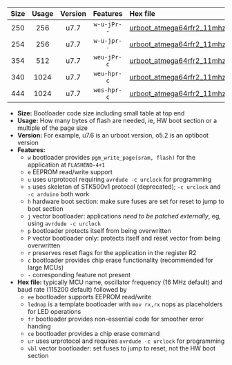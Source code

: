 |Size|Usage|Version|Features|Hex file|
|:-:|:-:|:-:|:-:|:--|
|250|256|u7.7|`w-u-jPr--`|[urboot_atmega64rfr2_11mhz0592_38400bps_lednop_ur_vbl.hex](https://raw.githubusercontent.com/stefanrueger/urboot.hex/main/mcus/atmega64rfr2/fcpu_11mhz0592/38400_bps/urboot_atmega64rfr2_11mhz0592_38400bps_lednop_ur_vbl.hex)|
|254|256|u7.7|`w-u-jpr--`|[urboot_atmega64rfr2_11mhz0592_38400bps_lednop_fr_ur_vbl.hex](https://raw.githubusercontent.com/stefanrueger/urboot.hex/main/mcus/atmega64rfr2/fcpu_11mhz0592/38400_bps/urboot_atmega64rfr2_11mhz0592_38400bps_lednop_fr_ur_vbl.hex)|
|354|512|u7.7|`weu-jPr-c`|[urboot_atmega64rfr2_11mhz0592_38400bps_ee_lednop_fr_ce_ur_vbl.hex](https://raw.githubusercontent.com/stefanrueger/urboot.hex/main/mcus/atmega64rfr2/fcpu_11mhz0592/38400_bps/urboot_atmega64rfr2_11mhz0592_38400bps_ee_lednop_fr_ce_ur_vbl.hex)|
|340|1024|u7.7|`weu-hpr-c`|[urboot_atmega64rfr2_11mhz0592_38400bps_ee_lednop_fr_ce_ur.hex](https://raw.githubusercontent.com/stefanrueger/urboot.hex/main/mcus/atmega64rfr2/fcpu_11mhz0592/38400_bps/urboot_atmega64rfr2_11mhz0592_38400bps_ee_lednop_fr_ce_ur.hex)|
|444|1024|u7.7|`wes-hpr-c`|[urboot_atmega64rfr2_11mhz0592_38400bps_ee_lednop_fr_ce.hex](https://raw.githubusercontent.com/stefanrueger/urboot.hex/main/mcus/atmega64rfr2/fcpu_11mhz0592/38400_bps/urboot_atmega64rfr2_11mhz0592_38400bps_ee_lednop_fr_ce.hex)|

- **Size:** Bootloader code size including small table at top end
- **Usage:** How many bytes of flash are needed, ie, HW boot section or a multiple of the page size
- **Version:** For example, u7.6 is an urboot version, o5.2 is an optiboot version
- **Features:**
  + `w` bootloader provides `pgm_write_page(sram, flash)` for the application at `FLASHEND-4+1`
  + `e` EEPROM read/write support
  + `u` uses urprotocol requiring `avrdude -c urclock` for programming
  + `s` uses skeleton of STK500v1 protocol (deprecated); `-c urclock` and `-c arduino` both work
  + `h` hardware boot section: make sure fuses are set for reset to jump to boot section
  + `j` vector bootloader: applications *need to be patched externally*, eg, using `avrdude -c urclock`
  + `p` bootloader protects itself from being overwritten
  + `P` vector bootloader only: protects itself and reset vector from being overwritten
  + `r` preserves reset flags for the application in the register R2
  + `c` bootloader provides chip erase functionality (recommended for large MCUs)
  + `-` corresponding feature not present
- **Hex file:** typically MCU name, oscillator frequency (16 MHz default) and baud rate (115200 default) followed by
  + `ee` bootloader supports EEPROM read/write
  + `lednop` is a template bootloader with `mov rx,rx` nops as placeholders for LED operations
  + `fr` bootloader provides non-essential code for smoother error handing
  + `ce` bootloader provides a chip erase command
  + `ur` uses urprotocol and requires `avrdude -c urclock` for programming
  + `vbl` vector bootloader: set fuses to jump to reset, not the HW boot section
